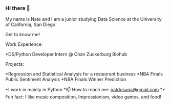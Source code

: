 ### Hi there 👋

My name is Nate and I am a junior studying Data Science at the University of California, San Diego

Get to know me!

Work Experience:

*DS/Python Developer Intern @ Chan Zuckerburg Biohub

Projects:

*Regression and Statistical Analysis for a restaurant business
*NBA Finals Public Sentiment Analysis
*NBA Finals Winner Prediction

*I work in mainly in Python
*📫 How to reach me: natdosana@gmail.com
*⚡ Fun fact: I like music composition, Impressionism, video games, and food!

